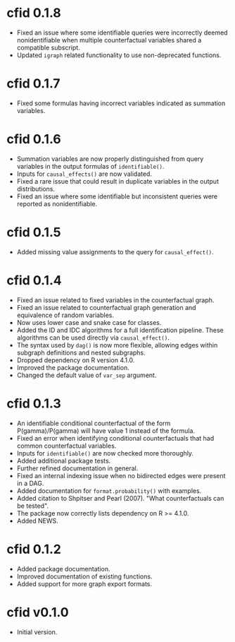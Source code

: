 # cfid 0.1.8

  * Fixed an issue where some identifiable queries were incorrectly deemed nonidentifiable when multiple counterfactual variables shared a compatible subscript.
  * Updated `igraph` related functionality to use non-deprecated functions.

# cfid 0.1.7

  * Fixed some formulas having incorrect variables indicated as summation variables.

# cfid 0.1.6

  * Summation variables are now properly distinguished from query variables in the output formulas of `identifiable()`.
  * Inputs for `causal_effects()` are now validated.
  * Fixed a rare issue that could result in duplicate variables in the output distributions.
  * Fixed an issue where some identifiable but inconsistent queries were reported as nonidentifiable.

# cfid 0.1.5

  * Added missing value assignments to the query for `causal_effect()`.

# cfid 0.1.4

  * Fixed an issue related to fixed variables in the counterfactual graph.
  * Fixed an issue related to counterfactual graph generation and equivalence of random variables.
  * Now uses lower case and snake case for classes.
  * Added the ID and IDC algorithms for a full identification pipeline. These algorithms can be used directly via `causal_effect()`.
  * The syntax used by `dag()` is now more flexible, allowing edges within subgraph definitions and nested subgraphs.
  * Dropped dependency on R version 4.1.0.
  * Improved the package documentation.
  * Changed the default value of `var_sep` argument.

# cfid 0.1.3

  * An identifiable conditional counterfactual of the form P(gamma)/P(gamma) will have value 1 instead of the formula.
  * Fixed an error when identifying conditional counterfactuals that had common counterfactual variables.
  * Inputs for `identifiable()` are now checked more thoroughly.
  * Added additional package tests.
  * Further refined documentation in general.
  * Fixed an internal indexing issue when no bidirected edges were present in a DAG.
  * Added documentation for `format.probability()` with examples.
  * Added citation to Shpitser and Pearl (2007). "What counterfactuals can be tested".
  * The package now correctly lists dependency on R >= 4.1.0.
  * Added NEWS.

# cfid 0.1.2

  * Added package documentation.
  * Improved documentation of existing functions.
  * Added support for more graph export formats.

# cfid v0.1.0

  * Initial version.
